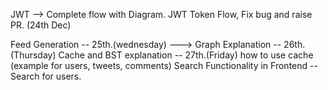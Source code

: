 JWT --> Complete flow with Diagram. JWT Token Flow, Fix bug and raise PR. (24th Dec)

Feed Generation -- 25th.(wednesday) ---> 
Graph Explanation -- 26th.(Thursday)
Cache and BST explanation -- 27th.(Friday) how to use cache (example for users, tweets, comments)
Search Functionality in Frontend -- Search for users.